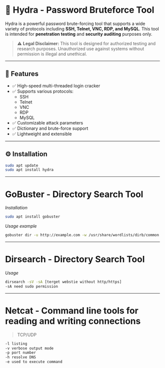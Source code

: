 # 🔐 Hydra - Password Bruteforce Tool

Hydra is a powerful password brute-forcing tool that supports a wide variety of protocols including **SSH, Telnet, VNC, RDP, and MySQL**. This tool is intended for **penetration testing** and **security auditing** purposes only.

> ⚠️ **Legal Disclaimer:** This tool is designed for authorized testing and research purposes. Unauthorized use against systems without permission is illegal and unethical.

---

## 📌 Features

- ✅ High-speed multi-threaded login cracker
- ✅ Supports various protocols:
  - SSH
  - Telnet
  - VNC
  - RDP
  - MySQL
- ✅ Customizable attack parameters
- ✅ Dictionary and brute-force support
- ✅ Lightweight and extensible

---

## ⚙️ Installation

```bash
sudo apt update
sudo apt install hydra
```

---

# GoBuster - Directory Search Tool

*Installation*
```bash
sudo apt install gobuster
```

*Usage example*
```bash
gobuster dir -u http://example.com -w /usr/share/wordlists/dirb/common.txt
```


---

# Dirsearch - Directory Search Tool

*Usage*
```bash
dirsearch -sV -sA [terget webstie without http/https]
-sA need sudo permission
```

---
# Netcat - Command line tools for reading and writing connections

> TCP/UDP
```markdown
-l listing
-v verbose output mode
-p port number
-h resolve DNS
-e used to execute command
```
